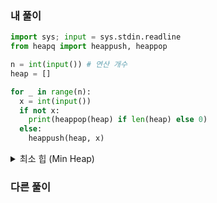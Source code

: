 ### 내 풀이

```python
import sys; input = sys.stdin.readline
from heapq import heappush, heappop

n = int(input()) # 연산 개수
heap = []

for _ in range(n):
  x = int(input())
  if not x:
    print(heappop(heap) if len(heap) else 0)
  else:
    heappush(heap, x)
```
<details>
  <summary> 
    최소 힙 (Min Heap)
  </summary>

<img src="https://github.com/NewRecsys/Algorithm-Python/assets/88659167/723bea86-301e-4f98-8589-0f5a66d8e1b4" width="380" height="140">

**힙 (Heap)**

- 최댓값, 최솟값을 빠르게 찾기 위해 고안된 자료형
$\because$ 루트 노드가 최댓값 (최대 힙)이거나 최솟값 (최소 힙)이므로, 비교 연산 없이 바로 접근 가능함. (시간 복잡도 : $O(1)$)
$\therefore$ 최댓값, 최솟값을 빠르게 찾을 때 유용하게 사용되는 알고리즘
- 완전 이진 트리; 각 노드값이 자식값보다 작지 않거나 (최대 힙), 크지 않은 (최소 힙) 완전 이진 트리; 새롭게 추가된 노드의 부모 노드들과만 비교해도, 정렬 유지할 수 있으므로 $O(logn)$
⇒ 정렬할 데이터가 많을수록 더 유리함.
- 완전 이진 트리는 중복 X / 힙은 중복 O

`heapq` `heapq.heappush` `heapq.heappop` 

- **[파이썬의 heapq 모듈로 힙 자료구조 사용하기](https://www.daleseo.com/python-heapq/)**

</details>

### 다른 풀이

```python

```
